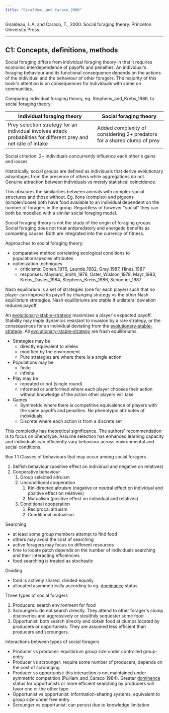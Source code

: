 ```yaml
---
title: "Giraldeau_and_Caraco_2000"
---
```


Giraldeau, L.A. and Caraco, T., 2000. Social foraging theory. Princeton University Press.

---

## C1: Concepts, definitions, methods

Social foraging differs from individual foraging theory in that it requires economic interdependence of payoffs and penalties. An individual's foraging behaviour and its functional consequence depends on the actions of the individual and the behaviour of other foragers. The majority of this book's attention is on consequences for individuals with some on communities. 

Comparing individual foraging theory, eg. Stephens_and_Krebs_1986, to social foraging theory

| Individual foraging theory                                                                                        | Social foraging theory                                                  |
| ----------------------------------------------------------------------------------------------------------------- | ----------------------------------------------------------------------- |
| Prey selection strategy for an individual involves attack probabilities for different prey and net rate of intake | Added complexity of considering 2+ predators for a shared clump of prey |

Social criterion: 2+ individuals concurrently influence each other's gains and losses

Historically, social groups are defined as individuals that derive evolutionary advantages from the presence of others while aggregations do not. Genuine attraction between individuals vs merely statistical coincidence. 

This obscures the similarities between animals with complex social structures and those without. Eg. lions (complex) and pigeons (simpler/loose) both have food available to an individual dependent on the number of foragers in the group. Regardless of however "social" they can both be modelled with a similar social foraging model. 

Social foraging theory is not the study of the origin of foraging groups. Social foraging does not treat antipredatory and energetic benefits as competing causes. Both are integrated into the currency of fitness. 

Approaches to social foraging theory:

- comparative method correlating ecological conditions to population/species attributes
- optimization techniques
	- criticisms: Cohen_1976, Launde_1982, Gray_1987, Hines_1987
	- responses: Maynard_Smith_1978, Oster_Wislson_1978, Mayr_1983, Krebs_Davies_1984, Stephens_Krebs_1986, Schoener_1987

Nash equilibrium is a set of strategies (one for each player) such that no player can improve its payoff by changing strategy vs the other Nash equilibrium strategies. Nash equilibriums are stable if unilateral deviation reduces payoff. 

An [evolutionary-stable-strategy](../topics/evolutionary-stable-strategy.md) maximizes a player's expected payoff. Stability may imply dynamics resistant to invasion by a rare strategy, or the consequences for an individual deviating from the [evolutionary-stable-strategy](../topics/evolutionary-stable-strategy.md). All [evolutionary-stable-strategy](../topics/evolutionary-stable-strategy.md) are Nash equilibriums. 

- Strategies may be
	- directly equivalent to alleles 
	- modified by the environment
	- Pure strategies are where there is a single action
- Populations may be 
	- finite
	- infinite
- Play may be
	- repeated or not (single round)
	- informed or uninformed where each player chooses their action without knowledge of the action other players will take
- Games 
	- Symmetric where there is competitive equivalence of players with the same payoffs and penalties. No phenotypic attributes of individuals. 
	- Discrete where each action is from a discrete set

This complexity has theoretical significance. The authors' recommendation is to focus on phenotype. Assume selection has enhanced learning capacity and individuals can efficiently vary behaviour across environmental and social conditions. 

Box 1.1 Classes of behaviours that may occur among social foragers

1. Selfish behaviour (positive effect on individual and negative on relatives)
2. Cooperative behaviour
	1. Group selected altruism
	2. Unconditional cooperation
		1. Kin-directed altruism (negative or neutral effect on individual and positive effect on relatives)
		2. Mutualism (positive effect on individual and relatives)
	3. Conditional cooperation
		1. Reciprocal altruism 
		2. Conditional mutualism

Searching

- at least some group members attempt to find food
- others may avoid the cost of searching
- active foragers may focus on different resources
- time to locate patch depends on the number of individuals searching and their interacting efficiencies
- food searching is treated as stochastic

Dividing

- food is actively shared, divided equally
- allocated asymmetrically according to eg. [dominance](../topics/dominance.md) status

Three types of social foragers

1. Producers: search environment for food
2. Scroungers: do not search directly. They attend to other forager's clump discoveries and aggressively or stealthily sequester some food
3. Opportunist: both search directly and obtain food at clumps located by producers or opportunists. They are assumed less efficient than producers and scroungers. 

Interactions between types of social foragers

- Producer vs producer: equilibrium group size under controlled group-entry
- Producer vs scrounger: require some number of producers, depends on the cost of scrounging
- Producer vs opportunist: this interaction is not maintained under symmetric competition (Pulliam_and_Caraco_1984). Greater [dominance](../topics/dominance.md) status for opportunists or more efficient searching by producers will favor one or the other type. 
- Opportunist vs opportunist: information-sharing systems, equivalent to group size under free entry
- Scrounger vs opportunist: can persist due to knowledge limitation
